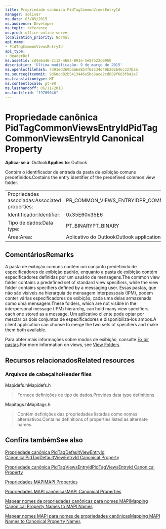 ```yaml
---
title: Propriedade canônica PidTagCommonViewsEntryId
manager: soliver
ms.date: 03/09/2015
ms.audience: Developer
ms.topic: reference
ms.prod: office-online-server
localization_priority: Normal
api_name:
- PidTagCommonViewsEntryId
api_type:
- HeaderDef
ms.assetid: cd9e6a46-2112-4663-891e-5e57b22c0950
description: 'Última modificação: 9 de março de 2015'
ms.openlocfilehash: 7d91ed369b3a6e8b4f62534d49b202b46c327baa
ms.sourcegitcommit: 9d60cd82b5413446e5bc8ace2cd689f683fb41a7
ms.translationtype: MT
ms.contentlocale: pt-BR
ms.lasthandoff: 06/11/2018
ms.locfileid: "19769046"
---
```

# <a name="pidtagcommonviewsentryid-canonical-property"></a><span data-ttu-id="d3f79-103">Propriedade canônica PidTagCommonViewsEntryId</span><span class="sxs-lookup"><span data-stu-id="d3f79-103">PidTagCommonViewsEntryId Canonical Property</span></span>

  
  
<span data-ttu-id="d3f79-104">**Aplica-se a**: Outlook</span><span class="sxs-lookup"><span data-stu-id="d3f79-104">**Applies to**: Outlook</span></span> 
  
<span data-ttu-id="d3f79-105">Contém o identificador de entrada da pasta de exibição comuns predefinidos.</span><span class="sxs-lookup"><span data-stu-id="d3f79-105">Contains the entry identifier of the predefined common view folder.</span></span> 
  
|||
|:-----|:-----|
|<span data-ttu-id="d3f79-106">Propriedades associadas:</span><span class="sxs-lookup"><span data-stu-id="d3f79-106">Associated properties:</span></span>  <br/> |<span data-ttu-id="d3f79-107">PR_COMMON_VIEWS_ENTRYID</span><span class="sxs-lookup"><span data-stu-id="d3f79-107">PR_COMMON_VIEWS_ENTRYID</span></span>  <br/> |
|<span data-ttu-id="d3f79-108">Identificador:</span><span class="sxs-lookup"><span data-stu-id="d3f79-108">Identifier:</span></span>  <br/> |<span data-ttu-id="d3f79-109">0x35E6</span><span class="sxs-lookup"><span data-stu-id="d3f79-109">0x35E6</span></span>  <br/> |
|<span data-ttu-id="d3f79-110">Tipo de dados:</span><span class="sxs-lookup"><span data-stu-id="d3f79-110">Data type:</span></span>  <br/> |<span data-ttu-id="d3f79-111">PT_BINARY</span><span class="sxs-lookup"><span data-stu-id="d3f79-111">PT_BINARY</span></span>  <br/> |
|<span data-ttu-id="d3f79-112">Área:</span><span class="sxs-lookup"><span data-stu-id="d3f79-112">Area:</span></span>  <br/> |<span data-ttu-id="d3f79-113">Aplicativo do Outlook</span><span class="sxs-lookup"><span data-stu-id="d3f79-113">Outlook application</span></span>  <br/> |
   
## <a name="remarks"></a><span data-ttu-id="d3f79-114">Comentários</span><span class="sxs-lookup"><span data-stu-id="d3f79-114">Remarks</span></span>

<span data-ttu-id="d3f79-115">A pasta de exibição comuns contém um conjunto predefinido de especificadores de exibição padrão, enquanto a pasta de exibição contém especificadores definidas por um usuário de mensagens.</span><span class="sxs-lookup"><span data-stu-id="d3f79-115">The common view folder contains a predefined set of standard view specifiers, while the view folder contains specifiers defined by a messaging user.</span></span> <span data-ttu-id="d3f79-116">Essas pastas, que não são visíveis na hierarquia de mensagem interpessoais (IPM), podem conter várias especificadores de exibição, cada uma delas armazenada como uma mensagem.</span><span class="sxs-lookup"><span data-stu-id="d3f79-116">These folders, which are not visible in the interpersonal message (IPM) hierarchy, can hold many view specifiers, each one stored as a message.</span></span> <span data-ttu-id="d3f79-117">Um aplicativo cliente pode optar por mesclar os dois conjuntos de especificadores e disponibilizá-los ambos.</span><span class="sxs-lookup"><span data-stu-id="d3f79-117">A client application can choose to merge the two sets of specifiers and make them both available.</span></span> 
  
<span data-ttu-id="d3f79-118">Para obter mais informações sobre modos de exibição, consulte [Exibir pastas](mapi-view-folders.md).</span><span class="sxs-lookup"><span data-stu-id="d3f79-118">For more information on views, see [View Folders](mapi-view-folders.md).</span></span>
  
## <a name="related-resources"></a><span data-ttu-id="d3f79-119">Recursos relacionados</span><span class="sxs-lookup"><span data-stu-id="d3f79-119">Related resources</span></span>

### <a name="header-files"></a><span data-ttu-id="d3f79-120">Arquivos de cabeçalho</span><span class="sxs-lookup"><span data-stu-id="d3f79-120">Header files</span></span>

<span data-ttu-id="d3f79-121">Mapidefs.h</span><span class="sxs-lookup"><span data-stu-id="d3f79-121">Mapidefs.h</span></span>
  
> <span data-ttu-id="d3f79-122">Fornece definições de tipo de dados.</span><span class="sxs-lookup"><span data-stu-id="d3f79-122">Provides data type definitions.</span></span>
    
<span data-ttu-id="d3f79-123">Mapitags.h</span><span class="sxs-lookup"><span data-stu-id="d3f79-123">Mapitags.h</span></span>
  
> <span data-ttu-id="d3f79-124">Contém definições das propriedades listadas como nomes alternativos.</span><span class="sxs-lookup"><span data-stu-id="d3f79-124">Contains definitions of properties listed as alternate names.</span></span>
    
## <a name="see-also"></a><span data-ttu-id="d3f79-125">Confira também</span><span class="sxs-lookup"><span data-stu-id="d3f79-125">See also</span></span>



[<span data-ttu-id="d3f79-126">Propriedade canônica PidTagDefaultViewEntryId Canonical</span><span class="sxs-lookup"><span data-stu-id="d3f79-126">PidTagDefaultViewEntryId Canonical Property</span></span>](pidtagdefaultviewentryid-canonical-property.md)
  
[<span data-ttu-id="d3f79-127">Propriedade canônica PidTagViewsEntryId</span><span class="sxs-lookup"><span data-stu-id="d3f79-127">PidTagViewsEntryId Canonical Property</span></span>](pidtagviewsentryid-canonical-property.md)


[<span data-ttu-id="d3f79-128">Propriedades MAPI</span><span class="sxs-lookup"><span data-stu-id="d3f79-128">MAPI Properties</span></span>](mapi-properties.md)
  
[<span data-ttu-id="d3f79-129">Propriedades MAPI canônicas</span><span class="sxs-lookup"><span data-stu-id="d3f79-129">MAPI Canonical Properties</span></span>](mapi-canonical-properties.md)
  
[<span data-ttu-id="d3f79-130">Mapear nomes de propriedades canônicas para nomes MAPI</span><span class="sxs-lookup"><span data-stu-id="d3f79-130">Mapping Canonical Property Names to MAPI Names</span></span>](mapping-canonical-property-names-to-mapi-names.md)
  
[<span data-ttu-id="d3f79-131">Mapear nomes MAPI para nomes de propriedades canônicas</span><span class="sxs-lookup"><span data-stu-id="d3f79-131">Mapping MAPI Names to Canonical Property Names</span></span>](mapping-mapi-names-to-canonical-property-names.md)


